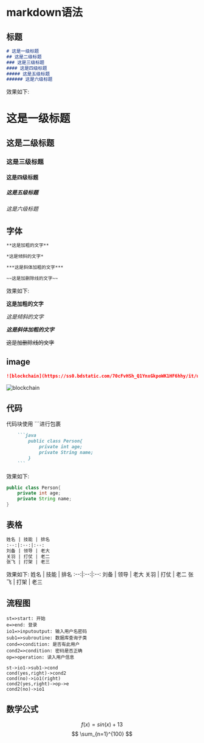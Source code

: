 # markdown语法

## 标题

```markdown
# 这是一级标题
## 这是二级标题
### 这是三级标题
#### 这是四级标题
##### 这是五级标题
###### 这是六级标题
```

效果如下:

# 这是一级标题
## 这是二级标题
### 这是三级标题
#### 这是四级标题
##### 这是五级标题
###### 这是六级标题

## 字体

```markdown
**这是加粗的文字**

*这是倾斜的文字*

***这是斜体加粗的文字***

~~这是加删除线的文字~~
```

效果如下:

**这是加粗的文字**

*这是倾斜的文字*

***这是斜体加粗的文字***

~~这是加删除线的文字~~

## image

```markdown
![blockchain](https://ss0.bdstatic.com/70cFvHSh_Q1YnxGkpoWK1HF6hhy/it/u=702257389,1274025419&fm=27&gp=0.jpg "区块链")
```

![blockchain](https://ss0.bdstatic.com/70cFvHSh_Q1YnxGkpoWK1HF6hhy/it/u=702257389,1274025419&fm=27&gp=0.jpg "区块链")

## 代码

代码块使用 ```进行包裹

```markdown
    ```java
        public class Person{
            private int age;
            private String name;
        }
    ```
```

效果如下:

```java
public class Person{
    private int age;
    private String name;
}
```

## 表格

```markdown
姓名 | 技能 | 排名
:--:|:--:|:--:
刘备 | 领导 | 老大
关羽 | 打仗 | 老二
张飞 | 打架 | 老三
```

效果如下:
姓名 | 技能 | 排名
:--:|:--:|:--:
刘备 | 领导 | 老大
关羽 | 打仗 | 老二
张飞 | 打架 | 老三

## 流程图

```flow
st=>start: 开始
e=>end: 登录
io1=>inputoutput: 输入用户名密码
sub1=>subroutine: 数据库查询子类
cond=>condition: 是否有此用户
cond2=>condition: 密码是否正确
op=>operation: 读入用户信息

st->io1->sub1->cond
cond(yes,right)->cond2
cond(no)->io1(right)
cond2(yes,right)->op->e
cond2(no)->io1
```

## 数学公式
$$ f(x) = sin(x) +13 $$
$$ \sum_{n=1}^{100} $$

